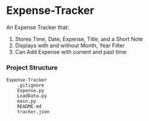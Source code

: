 # Expense-Tracker
An Expense Tracker that:
1. Stores Time, Date, Expense, Title, and a Short Note 
2. Displays with and without Month, Year Filter
3. Can Add Expense with current and past time

### Project Structure
```
Expense-Tracker
    .gitignore
    Expense.py
    LoadData.py
    main.py
    README.md
    tracker.json
```